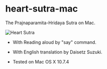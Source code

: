 heart-sutra-mac
===============

The Prajnaparamita-Hridaya Sutra on Mac.

![Heart Sutra](http://zuse.jp/misc/heart-sutra.png)

- With Reading aloud by "say" command.

- With English translation by Daisetz Suzuki.

- Tested on Mac OS X 10.7.4

